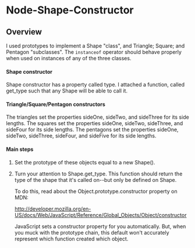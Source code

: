 # Node-Shape-Constructor

## Overview

I used prototypes to implement a Shape "class", and Triangle; Square; and Pentagon "subclasses". The `instanceof` operator should behave properly when used on instances of any of the three classes.

#### Shape constructor

Shape constructor has a property called type. I attached a function, called get_type such that any Shape will be able to call it.

#### Triangle/Square/Pentagon constructors

The triangles set the properties sideOne, sideTwo, and sideThree for its side lengths.
The squares set the properties sideOne, sideTwo, sideThree, and sideFour for its side lengths.
The pentagons set the properties sideOne, sideTwo, sideThree, sideFour, and sideFive for its side lengths.

#### Main steps

1. Set the prototype of these objects equal to a new Shape().

2. Turn your attention to Shape.get_type. This function should return
   the type of the shape that it's called on--but only be defined on Shape.

   To do this, read about the Object.prototype.constructor property on MDN:

    <http://developer.mozilla.org/en-US/docs/Web/JavaScript/Reference/Global_Objects/Object/constructor>

   JavaScript sets a constructor property for you automatically. But, when
   you muck with the prototype chain, this default won't accurately
   represent which function created which object.



